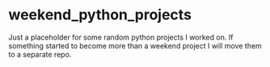 # weekend_python_projects
Just a placeholder for some random python projects I worked on. If something started to become more than a weekend project I will move them to a separate repo.
